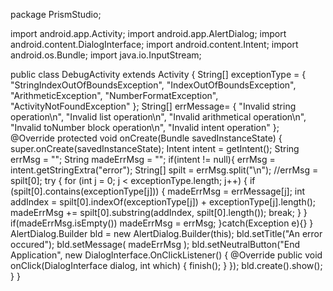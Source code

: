 package PrismStudio;

import android.app.Activity;
import android.app.AlertDialog;
import android.content.DialogInterface;
import android.content.Intent;
import android.os.Bundle;
import java.io.InputStream;

public class DebugActivity extends Activity {
	String[] exceptionType = {
			"StringIndexOutOfBoundsException",
			"IndexOutOfBoundsException",
			"ArithmeticException",
			"NumberFormatException",
			"ActivityNotFoundException"
	};
	String[] errMessage= {
			"Invalid string operation\n",
			"Invalid list operation\n",
			"Invalid arithmetical operation\n",
			"Invalid toNumber block operation\n",
			"Invalid intent operation"
	};
    @Override
    protected void onCreate(Bundle savedInstanceState) {
        super.onCreate(savedInstanceState);
		Intent intent = getIntent();
		String errMsg = "";
		String madeErrMsg = "";
		if(intent != null){
			errMsg = intent.getStringExtra("error");
			String[] spilt = errMsg.split("\n");
			//errMsg = spilt[0];
			try {
				for (int j = 0; j < exceptionType.length; j++) {
					if (spilt[0].contains(exceptionType[j])) {
						madeErrMsg = errMessage[j];
						int addIndex = spilt[0].indexOf(exceptionType[j]) + exceptionType[j].length();
						madeErrMsg += spilt[0].substring(addIndex, spilt[0].length());
						break;
					}
				}
				if(madeErrMsg.isEmpty()) madeErrMsg = errMsg;
			}catch(Exception e){}
		}
        AlertDialog.Builder bld = new AlertDialog.Builder(this);
		bld.setTitle("An error occured");
		bld.setMessage( madeErrMsg );
		bld.setNeutralButton("End Application", new DialogInterface.OnClickListener() {
			@Override
			public void onClick(DialogInterface dialog, int which) {
				finish();
			}
		});
		bld.create().show();
    }
}
